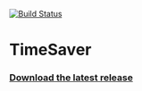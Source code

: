 [![Build Status](https://travis-ci.org/eatdrinksleepcode/TimeSaver.svg?branch=master)](https://travis-ci.org/eatdrinksleepcode/TimeSaver)

# TimeSaver

### [Download the latest release](https://github.com/eatdrinksleepcode/TimeSaver/releases)
